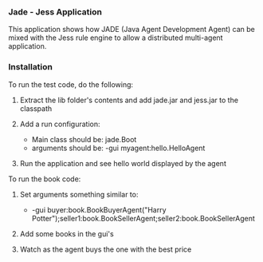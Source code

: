### Jade - Jess Application

This application shows how JADE (Java Agent Development Agent) can be mixed with the Jess rule engine to allow a distributed multi-agent application.

### Installation

To run the test code, do the following:

1. Extract the lib folder's contents and add jade.jar and jess.jar to the classpath

2. Add a run configuration: 

	- Main class should be: jade.Boot
	- arguments should be: -gui myagent:hello.HelloAgent

3. Run the application and see hello world displayed by the agent


To run the book code:

1. Set arguments something similar to:
	- -gui buyer:book.BookBuyerAgent("Harry Potter");seller1:book.BookSellerAgent;seller2:book.BookSellerAgent

2. Add some books in the gui's

3. Watch as the agent buys the one with the best price
